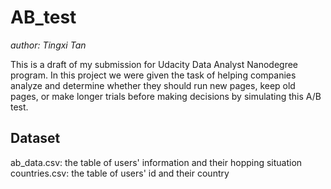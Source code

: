 # AB_test

*author: Tingxi Tan*

This is a draft of my submission for Udacity Data Analyst Nanodegree program. In this project we were given the task of helping companies analyze and determine whether they should run new pages, keep old pages, or make longer trials before making decisions by simulating this A/B test.


## Dataset  
ab_data.csv: the table of users' information and their hopping situation
countries.csv: the table of users' id and their country
